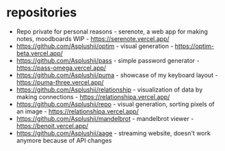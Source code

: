 # repositories
- Repo private for personal reasons - serenote, a web app for making notes, moodboards WIP - https://serenote.vercel.app/
- https://github.com/Asplushii/optim - visual generation - https://optim-beta.vercel.app/
- https://github.com/Asplushii/pass - simple password generator - https://pass-omega.vercel.app/
- https://github.com/Asplushii/puma - showcase of my keyboard layout - https://puma-three.vercel.app/
- https://github.com/Asplushii/relationship - visualization of data by making connections - https://relationshipa.vercel.app/
- https://github.com/Asplushii/repo - visual generation, sorting pixels of an image - https://relationshipa.vercel.app/
- https://github.com/Asplushii/mandelbrot - mandelbrot viewer - https://benoit.vercel.app/
- https://github.com/Asplushii/aage - streaming website, doesn't work anymore because of API changes
